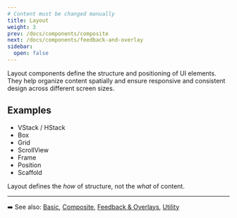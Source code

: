 ```yaml
---
# Content must be changed manually
title: Layout
weight: 3
prev: /docs/components/composite
next: /docs/components/feedback-and-overlay
sidebar:
  open: false
---
```



Layout components define the structure and positioning of UI elements. They help organize content spatially and ensure responsive and consistent design across different screen sizes.

## Examples
- VStack / HStack
- Box
- Grid
- ScrollView
- Frame
- Position
- Scaffold

Layout defines the *how* of structure, not the *what* of content.

---

➡️ See also: [Basic](../basic), [Composite](../composite), [Feedback & Overlays](../feedback-and-overlay), [Utility](../utility)
